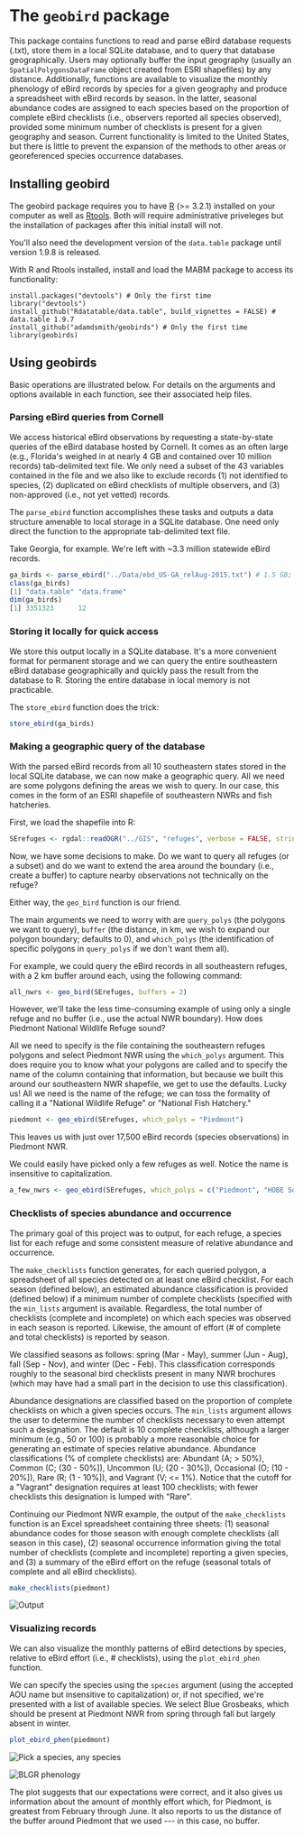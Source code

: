 The `geobird` package
=====================

This package contains functions to read and parse eBird database requests (.txt), store them in a local SQLite database, and to query that database geographically. Users may optionally buffer the input geography (usually an `SpatialPolygonsDataFrame` object created from ESRI shapefiles) by any distance. Additionally, functions are available to visualize the monthly phenology of eBird records by species for a given geography and produce a spreadsheet with eBird records by season. In the latter, seasonal abundance codes are assigned to each species based on the proportion of complete eBird checklists (i.e., observers reported all species observed), provided some minimum number of checklists is present for a given geography and season. Current functionality is limited to the United States, but there is little to prevent the expansion of the methods to other areas or georeferenced species occurrence databases.

Installing geobird
------------------

The geobird package requires you to have [R](https://www.r-project.org/) (\>= 3.2.1) installed on your computer as well as [Rtools](https://cran.r-project.org/bin/windows/Rtools/). Both will require administrative priveleges but the installation of packages after this initial install will not.

You'll also need the development version of the `data.table` package until version 1.9.8 is released.

With R and Rtools installed, install and load the MABM package to access its functionality:

    install.packages("devtools") # Only the first time
    library("devtools")
    install_github("Rdatatable/data.table", build_vignettes = FALSE) # data.table 1.9.7
    install_github("adamdsmith/geobirds") # Only the first time
    library(geobirds)

Using geobirds
--------------

Basic operations are illustrated below. For details on the arguments and options available in each function, see their associated help files.

### Parsing eBird queries from Cornell

We access historical eBird observations by requesting a state-by-state queries of the eBird database hosted by Cornell. It comes as an often large (e.g., Florida's weighed in at nearly 4 GB and contained over 10 million records) tab-delimited text file. We only need a subset of the 43 variables contained in the file and we also like to exclude records (1) not identified to species, (2) duplicated on eBird checklists of multiple observers, and (3) non-approved (i.e., not yet vetted) records.

The `parse_ebird` function accomplishes these tasks and outputs a data structure amenable to local storage in a SQLite database. One need only direct the function to the appropriate tab-delimited text file.

Take Georgia, for example. We're left with ~3.3 million statewide eBird records.

``` r
ga_birds <- parse_ebird("../Data/ebd_US-GA_relAug-2015.txt") # 1.5 GB; takes < 1 min
class(ga_birds)
[1] "data.table" "data.frame"
dim(ga_birds)
[1] 3351323      12
```

### Storing it locally for quick access

We store this output locally in a SQLite database. It's a more convenient format for permanent storage and we can query the entire southeastern eBird database geographically and quickly pass the result from the database to R. Storing the entire database in local memory is not practicable.

The `store_ebird` function does the trick:

``` r
store_ebird(ga_birds)
```

### Making a geographic query of the database

With the parsed eBird records from all 10 southeastern states stored in the local SQLite database, we can now make a geographic query. All we need are some polygons defining the areas we wish to query. In our case, this comes in the form of an ESRI shapefile of southeastern NWRs and fish hatcheries.

First, we load the shapefile into R:

``` r
SErefuges <- rgdal::readOGR("../GIS", "refuges", verbose = FALSE, stringsAsFactors = FALSE)
```

Now, we have some decisions to make. Do we want to query all refuges (or a subset) and do we want to extend the area around the boundary (i.e., create a buffer) to capture nearby observations not technically on the refuge?

Either way, the `geo_bird` function is our friend.

The main arguments we need to worry with are `query_polys` (the polygons we want to query), `buffer` (the distance, in km, we wish to expand our polygon boundary; defaults to 0), and `which_polys` (the identification of specific polygons in `query_polys` if we don't want them all).

For example, we could query the eBird records in all southeastern refuges, with a 2 km buffer around each, using the following command:

``` r
all_nwrs <- geo_bird(SErefuges, buffers = 2)
```

However, we'll take the less time-consuming example of using only a single refuge and no buffer (i.e., use the actual NWR boundary). How does Piedmont National Wildlife Refuge sound?

All we need to specify is the file containing the southeastern refuges polygons and select Piedmont NWR using the `which_polys` argument. This does require you to know what your polygons are called and to specify the name of the column containing that information, but because we built this around our southeastern NWR shapefile, we get to use the defaults. Lucky us! All we need is the name of the refuge; we can toss the formality of calling it a "National Wildlife Refuge" or "National Fish Hatchery."

``` r
piedmont <- geo_ebird(SErefuges, which_polys = "Piedmont")
```

This leaves us with just over 17,500 eBird records (species observations) in Piedmont NWR.

We could easily have picked only a few refuges as well. Notice the name is insensitive to capitalization.

``` r
a_few_nwrs <- geo_ebird(SErefuges, which_polys = c("Piedmont", "HOBE SoUnD", "CEDar iSLand"))
```

### Checklists of species abundance and occurrence

The primary goal of this project was to output, for each refuge, a species list for each refuge and some consistent measure of relative abundance and occurrence.

The `make_checklists` function generates, for each queried polygon, a spreadsheet of all species detected on at least one eBird checklist. For each season (defined below), an estimated abundance classification is provided (defined below) if a minimum number of complete checklists (specified with the `min_lists` argument is available. Regardless, the total number of checklists (complete and incomplete) on which each species was observed in each season is reported. Likewise, the amount of effort (\# of complete and total checklists) is reported by season.

We classified seasons as follows: spring (Mar - May), summer (Jun - Aug), fall (Sep - Nov), and winter (Dec - Feb). This classification corresponds roughly to the seasonal bird checklists present in many NWR brochures (which may have had a small part in the decision to use this classification).

Abundance designations are classified based on the proportion of complete checklists on which a given species occurs. The `min_lists` argument allows the user to determine the number of checklists necessary to even attempt such a designation. The default is 10 complete checklists, although a larger minimum (e.g., 50 or 100) is probably a more reasonable choice for generating an estimate of species relative abundance. Abundance classifications (% of complete checklists) are: Abundant (A; \> 50%), Common (C; (30 - 50%]), Uncommon (U; (20 - 30%]), Occasional (O; (10 - 20%]), Rare (R; (1 - 10%]), and Vagrant (V; \<= 1%). Notice that the cutoff for a "Vagrant" designation requires at least 100 checklists; with fewer checklists this designation is lumped with "Rare".

Continuing our Piedmont NWR example, the output of the `make_checklists` function is an Excel spreadsheet containing three sheets: (1) seasonal abundance codes for those season with enough complete checklists (all season in this case), (2) seasonal occurrence information giving the total number of checklists (complete and incomplete) reporting a given species, and (3) a summary of the eBird effort on the refuge (seasonal totals of complete and all eBird checklists).

``` r
make_checklists(piedmont)
```

![Output](./README-figs/geobird_screenshot.png)

### Visualizing records

We can also visualize the monthly patterns of eBird detections by species, relative to eBird effort (i.e., \# checklists), using the `plot_ebird_phen` function.

We can specify the species using the `species` argument (using the accepted AOU name but insensitive to capitalization) or, if not specified, we're presented with a list of available species. We select Blue Grosbeaks, which should be present at Piedmont NWR from spring through fall but largely absent in winter.

``` r
plot_ebird_phen(piedmont)
```

![Pick a species, any species](./README-figs/BLGR.png)

![BLGR phenology](./README-figs/BLGR_plot.png)

The plot suggests that our expectations were correct, and it also gives us information about the amount of monthly effort which, for Piedmont, is greatest from February through June. It also reports to us the distance of the buffer around Piedmont that we used --- in this case, no buffer.
